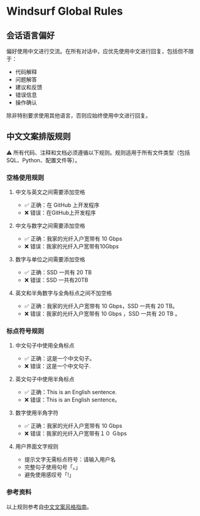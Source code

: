 # Windsurf Global Rules  

## 会话语言偏好

偏好使用中文进行交流。在所有对话中，应优先使用中文进行回复，包括但不限于：

- 代码解释
- 问题解答
- 建议和反馈
- 错误信息
- 操作确认

除非特别要求使用其他语言，否则应始终使用中文进行回复。

## 中文文案排版规则

⚠️ 所有代码、注释和文档必须遵循以下规则。规则适用于所有文件类型（包括 SQL、Python、配置文件等）。

### 空格使用规则

1. 中文与英文之间需要添加空格
   - ✅ 正确：在 GitHub 上开发程序
   - ❌ 错误：在GitHub上开发程序

2. 中文与数字之间需要添加空格
   - ✅ 正确：我家的光纤入户宽带有 10 Gbps
   - ❌ 错误：我家的光纤入户宽带有10Gbps

3. 数字与单位之间需要添加空格
   - ✅ 正确：SSD 一共有 20 TB
   - ❌ 错误：SSD 一共有20TB

4. 英文和半角数字与全角标点之间不加空格
   - ✅ 正确：我家的光纤入户宽带有 10 Gbps，SSD 一共有 20 TB。
   - ❌ 错误：我家的光纤入户宽带有 10 Gbps ，SSD 一共有 20 TB 。

### 标点符号规则

1. 中文句子中使用全角标点
   - ✅ 正确：这是一个中文句子。
   - ❌ 错误：这是一个中文句子.

2. 英文句子中使用半角标点
   - ✅ 正确：This is an English sentence.
   - ❌ 错误：This is an English sentence。

3. 数字使用半角字符
   - ✅ 正确：我家的光纤入户宽带有 10 Gbps
   - ❌ 错误：我家的光纤入户宽带有１０ Ｇbps

4. 用户界面文字规则
   - 提示文字无需标点符号：请输入用户名
   - 完整句子使用句号「。」
   - 避免使用感叹号「!」

### 参考资料

以上规则参考自[中文文案风格指南](https://github.com/nesnilnehc/copywriting-guidelines)。
